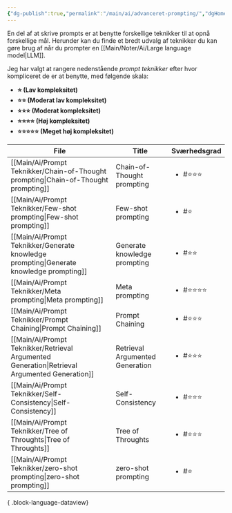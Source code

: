 ```yaml
---
{"dg-publish":true,"permalink":"/main/ai/advanceret-prompting/","dgHomeLink":"false","dgShowBacklinks":"false","dgShowFileTree":"false","dgEnableSearch":"false","created":"2024-12-02T11:30:33.823+01:00"}
---
```



En del af at skrive prompts er at benytte forskellige teknikker til at opnå forskellige mål. Herunder kan du finde et bredt udvalg af teknikker du kan gøre brug af når du prompter en [[Main/Noter/Ai/Large language model\|LLM]].

Jeg har valgt at rangere nedenstående *prompt teknikker* efter hvor kompliceret de er at benytte, med følgende skala:
- **⭐ (Lav kompleksitet)**
- **⭐⭐ (Moderat lav kompleksitet)**
- **⭐⭐⭐ (Moderat kompleksitet)**
- **⭐⭐⭐⭐ (Høj kompleksitet)**
- **⭐⭐⭐⭐⭐ (Meget høj kompleksitet)**

| File                                                                                             | Title                           | Sværhedsgrad            |
| ------------------------------------------------------------------------------------------------ | ------------------------------- | ----------------------- |
| [[Main/Ai/Prompt Teknikker/Chain-of-Thought prompting\|Chain-of-Thought prompting]]           | Chain-of-Thought prompting      | <ul><li>#⭐⭐⭐</li></ul>  |
| [[Main/Ai/Prompt Teknikker/Few-shot prompting\|Few-shot prompting]]                           | Few-shot prompting              | <ul><li>#⭐</li></ul>    |
| [[Main/Ai/Prompt Teknikker/Generate knowledge prompting\|Generate knowledge prompting]]       | Generate knowledge prompting    | <ul><li>#⭐⭐</li></ul>   |
| [[Main/Ai/Prompt Teknikker/Meta prompting\|Meta prompting]]                                   | Meta prompting                  | <ul><li>#⭐⭐⭐⭐</li></ul> |
| [[Main/Ai/Prompt Teknikker/Prompt Chaining\|Prompt Chaining]]                                 | Prompt Chaining                 | <ul><li>#⭐⭐⭐</li></ul>  |
| [[Main/Ai/Prompt Teknikker/Retrieval Argumented Generation\|Retrieval Argumented Generation]] | Retrieval Argumented Generation | <ul><li>#⭐⭐⭐</li></ul>  |
| [[Main/Ai/Prompt Teknikker/Self-Consistency\|Self-Consistency]]                               | Self-Consistency                | <ul><li>#⭐⭐⭐</li></ul>  |
| [[Main/Ai/Prompt Teknikker/Tree of Throughts\|Tree of Throughts]]                             | Tree of Throughts               | <ul><li>#⭐⭐⭐</li></ul>  |
| [[Main/Ai/Prompt Teknikker/zero-shot prompting\|zero-shot prompting]]                         | zero-shot prompting             | <ul><li>#⭐</li></ul>    |

{ .block-language-dataview}


